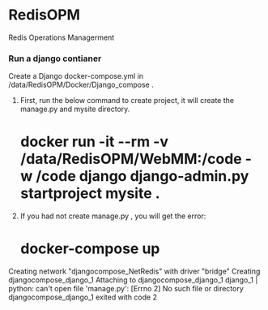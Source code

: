 # RedisOPM
Redis Operations Managerment

### Run a django contianer
Create a Django docker-compose.yml in /data/RedisOPM/Docker/Django_compose .

1. First, run the below command to create project, it will create the manage.py and mysite directory.
	# docker run -it --rm -v /data/RedisOPM/WebMM:/code -w /code django django-admin.py startproject mysite .

2. If you had not create manage.py , you will get the error:
	# docker-compose up 
Creating network "djangocompose_NetRedis" with driver "bridge"
Creating djangocompose_django_1
Attaching to djangocompose_django_1
django_1  | python: can't open file 'manage.py': [Errno 2] No such file or directory
djangocompose_django_1 exited with code 2




